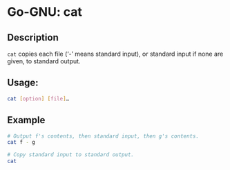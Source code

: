 # Go-GNU: cat

## Description

`cat` copies each file (‘-’ means standard input), or standard input if none are given, to standard output.

## Usage:

```bash
cat [option] [file]…
```

## Example

```bash
# Output f's contents, then standard input, then g's contents.
cat f - g

# Copy standard input to standard output.
cat
```
